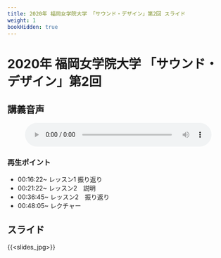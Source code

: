 ```yaml
---
title: 2020年 福岡女学院大学 「サウンド・デザイン」第2回 スライド
weight: 1
bookHidden: true
---
```


# 2020年 福岡女学院大学 「サウンド・デザイン」第2回

## 講義音声

<figure>
    <audio
        controls preload="metadata" 
         style="width:100%;">
        <source src="/docs/2020/fukujo-sounddesign/class-2/sounddesign-2.opus">
        <source src="/docs/2020/fukujo-sounddesign/class-2/sounddesign-2.m4a">

            Your browser does not support the
            <code>audio</code> element.
    </audio>
        <figcaption>講義音声</figcaption>

</figure>

### 再生ポイント

- 00:16:22~		レッスン1 振り返り
- 00:21:22~		レッスン2　説明
- 00:36:45~		レッスン2　振り返り
- 00:48:05~		レクチャー

## スライド

{{<slides_jpg>}}